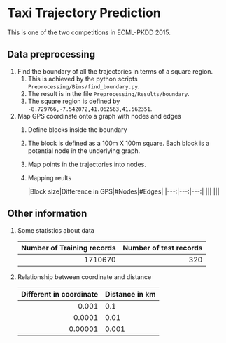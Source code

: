 
# Taxi Trajectory Prediction

This is one of the two competitions in ECML-PKDD 2015.

## Data preprocessing

1. Find the boundary of all the trajectories in terms of a square region.
   1. This is achieved by the python scripts `Preprocessing/Bins/find_boundary.py`.
   1. The result is in the file `Preprocessing/Results/boundary`.
   1. The square region is defined by `-8.729766,-7.542072,41.062563,41.562351`.
1. Map GPS coordinate onto a graph with nodes and edges
   1. Define blocks inside the boundary
   1. The block is defined as a 100m X 100m square. Each block is a potential node in the underlying graph.
   1. Map points in the trajectories into nodes.
   1. Mapping reults

      |Block size|Difference in GPS|#Nodes|#Edges|
      |---:|---:|---:|
      |||
      |||

## Other information
1. Some statistics about data

   | Number of Training records | Number of test records|
   |---:|---:|
   |1710670 | 320 |
 
1. Relationship between coordinate and distance

   |Different in coordinate|Distance in km|
   |-----:|-----|
   |0.001   |0.1   |
   |0.0001  |0.01  |
   |0.00001 |0.001 |
